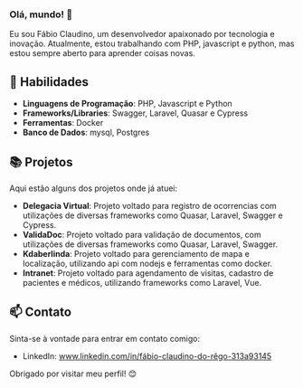 ### Olá, mundo! 👋

Eu sou Fábio Claudino, um desenvolvedor apaixonado por tecnologia e inovação. Atualmente, estou trabalhando com PHP, javascript e python, mas estou sempre aberto para aprender coisas novas.

## 🚀 Habilidades

- **Linguagens de Programação**: PHP, Javascript e Python
- **Frameworks/Libraries**: Swagger, Laravel, Quasar e Cypress
- **Ferramentas**: Docker
- **Banco de Dados**: mysql, Postgres

## 📚 Projetos

Aqui estão alguns dos projetos onde já atuei:

- **Delegacia Virtual**: Projeto voltado para registro de ocorrencias com utilizações de diversas frameworks como Quasar, Laravel, Swagger e Cypress.
- **ValidaDoc**: Projeto voltado para validação de documentos, com utilizações de diversas frameworks como Quasar, Laravel, Swagger.
- **Kdaberlinda**: Projeto voltado para gerenciamento de mapa e localização, utilizando api com nodejs e ferramentas como docker.
- **Intranet**: Projeto voltado para agendamento de visitas, cadastro de pacientes e médicos, utilizando frameworks como Laravel, Vue.

## 📫 Contato

Sinta-se à vontade para entrar em contato comigo:

- LinkedIn: www.linkedin.com/in/fábio-claudino-do-rêgo-313a93145

Obrigado por visitar meu perfil! 😊
